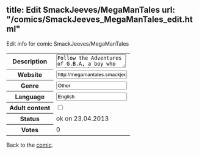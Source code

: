 title: Edit SmackJeeves/MegaManTales
url: "/comics/SmackJeeves_MegaManTales_edit.html"
---
Edit info for comic SmackJeeves/MegaManTales

<form name="comic" action="http://gaepostmail.appengine.com/comic" name="post">
<table class="comicinfo">
<tr>
<th>Description</th><td><textarea name="description">Follow the Adventures of G.B.A, a boy who ended up the MegaMan world and must find a way back home. Status: FINISHED! FOR REALZ NOW!</textarea></td>
</tr>
<tr>
<th>Website</th><td><input type="text" name="url" value="http://megamantales.smackjeeves.com/comics/"/></td>
</tr>
<tr>
<th>Genre</th><td><input type="text" name="genre" value="Other"/></td>
</tr>
<tr>
<th>Language</th><td><input type="text" name="language" value="English"/></td>
</tr>
<tr>
<th>Adult content</th><td><input type="checkbox" name="adult" value="adult" /></td>
</tr>
<tr>
<th>Status</th><td>ok on 23.04.2013</td>
</tr>
<tr>
<th>Votes</th><td>0</div></td>
</tr>
</table>
</form>

Back to the [comic](/comics/SmackJeeves_MegaManTales.html).
